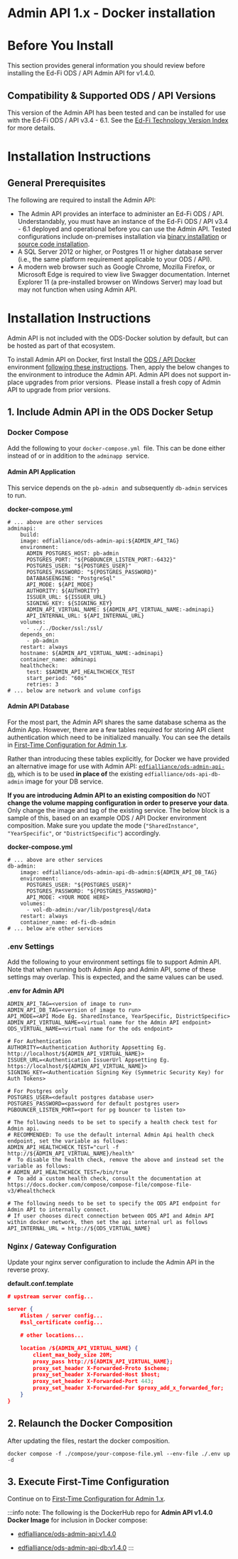 # Admin API 1.x - Docker installation

# Before You Install

This section provides general information you should review before installing
the Ed-Fi ODS / API Admin API for v1.4.0.

## Compatibility & Supported ODS / API Versions

This version of the Admin API has been tested and can be installed for use with
the Ed-Fi ODS / API v3.4 - 6.1. See the [Ed-Fi Technology Version
Index](/reference/supported-versions) for more details.

# Installation Instructions

## General Prerequisites

The following are required to install the Admin API:

* The Admin API provides an interface to administer an Ed-Fi ODS / API.
  Understandably, you must have an instance of the Ed-Fi ODS / API v3.4 - 6.1
  deployed and operational before you can use the Admin API. Tested
  configurations include on-premises installation via [binary
  installation](https://edfi.atlassian.net/wiki/spaces/ODSAPIS3V520/pages/25100419/Getting+Started+-+Binary+Installation)
  or [source code
  installation](https://edfi.atlassian.net/wiki/spaces/ODSAPIS3V520/pages/25100348/Getting+Started+-+Source+Code+Installation).
* A SQL Server 2012 or higher, or Postgres 11 or higher database server (i.e.,
  the same platform requirement applicable to your ODS / API).
* A modern web browser such as Google Chrome, Mozilla Firefox, or Microsoft Edge
  is required to view live Swagger documentation. Internet Explorer 11 (a
  pre-installed browser on Windows Server) may load but may not function when
  using Admin API.

# Installation Instructions

Admin API is not included with the ODS-Docker solution by default, but can be
hosted as part of that ecosystem.

To install Admin API on Docker, first Install the [ODS / API
Docker](https://github.com/Ed-Fi-Alliance-OSS/Ed-Fi-ODS-Docker) environment
[following these
instructions](/reference/docker).
Then, apply the below changes to the environment to introduce the Admin API.
Admin API does not support in-place upgrades from prior versions.  Please
install a fresh copy of Admin API to upgrade from prior versions.

## 1\. Include Admin API in the ODS Docker Setup

### Docker Compose

Add the following to your `docker-compose.yml`  file. This can be done either
instead of or in addition to the `adminapp`  service.

#### Admin API Application

This service depends on the `pb-admin`  and subsequently `db-admin` services to
run.

**docker-compose.yml**

```docker
# ... above are other services
adminapi:
    build:
    image: edfialliance/ods-admin-api:${ADMIN_API_TAG}
    environment:
      ADMIN_POSTGRES_HOST: pb-admin
      POSTGRES_PORT: "${PGBOUNCER_LISTEN_PORT:-6432}"
      POSTGRES_USER: "${POSTGRES_USER}"
      POSTGRES_PASSWORD: "${POSTGRES_PASSWORD}"
      DATABASEENGINE: "PostgreSql"
      API_MODE: ${API_MODE}
      AUTHORITY: ${AUTHORITY}
      ISSUER_URL: ${ISSUER_URL}
      SIGNING_KEY: ${SIGNING_KEY}
      ADMIN_API_VIRTUAL_NAME: ${ADMIN_API_VIRTUAL_NAME:-adminapi}
      API_INTERNAL_URL: ${API_INTERNAL_URL}
    volumes:
      - ../../Docker/ssl:/ssl/
    depends_on:
      - pb-admin
    restart: always
    hostname: ${ADMIN_API_VIRTUAL_NAME:-adminapi}
    container_name: adminapi
    healthcheck:
      test: $$ADMIN_API_HEALTHCHECK_TEST
      start_period: "60s"
      retries: 3
# ... below are network and volume configs
```

#### Admin API Database

For the most part, the Admin API shares the same database schema as the Admin
App. However, there are a few tables required for storing API client
authentication which need to be initialized manually. You can see the details in
[First-Time Configuration for Admin
1.x](first-time-configuration-for-admin-api-1x.md).

Rather than introducing these tables explicitly, for Docker we have provided an
alternative image for use with Admin API:
[`edfialliance/ods-admin-api-db`](https://hub.docker.com/r/edfialliance/ods-admin-api-db), which
is to be used **in place of** the existing `edfialliance/ods-api-db-admin` image
for your DB service.

**If you are introducing Admin API to an existing composition do**
NOT **change the volume mapping configuration in order to preserve your data**. Only change the image
and tag of the existing service. The below block is a sample of
this, based on an example ODS / API Docker environment composition. Make sure
you update the mode (`"SharedInstance"`, `"YearSpecific"`, or
`"DistrictSpecific"`) accordingly.

**docker-compose.yml**

```docker
# ... above are other services
db-admin:
    image: edfialliance/ods-admin-api-db-admin:${ADMIN_API_DB_TAG}
    environment:
      POSTGRES_USER: "${POSTGRES_USER}"
      POSTGRES_PASSWORD: "${POSTGRES_PASSWORD}"
      API_MODE: <YOUR MODE HERE>
    volumes:
      - vol-db-admin:/var/lib/postgresql/data
    restart: always
    container_name: ed-fi-db-admin
# ... below are other services
```

### .env Settings

Add the following to your environment settings file to support Admin API. Note
that when running both Admin App and Admin API, some of these settings may
overlap. This is expected, and the same values can be used.

**.env for Admin API**

```docker
ADMIN_API_TAG=<version of image to run>
ADMIN_API_DB_TAG=<version of image to run>
API_MODE=<API Mode Eg. SharedInstance, YearSpecific, DistrictSpecific>
ADMIN_API_VIRTUAL_NAME=<virtual name for the Admin API endpoint>
ODS_VIRTUAL_NAME=<virtual name for the ods endpoint>

# For Authentication
AUTHORITY=<Authentication Authority Appsetting Eg. http://localhost/${ADMIN_API_VIRTUAL_NAME}>
ISSUER_URL=<Authentication IssuerUrl Appsetting Eg. https://localhost/${ADMIN_API_VIRTUAL_NAME}>
SIGNING_KEY=<Authentication Signing Key (Symmetric Security Key) for Auth Tokens>

# For Postgres only
POSTGRES_USER=<default postgres database user>
POSTGRES_PASSWORD=<password for default postgres user>
PGBOUNCER_LISTEN_PORT=<port for pg bouncer to listen to>

# The following needs to be set to specify a health check test for Admin api.
# RECOMMENDED: To use the default internal Admin Api health check endpoint, set the variable as follows:
ADMIN_API_HEALTHCHECK_TEST="curl -f http://${ADMIN_API_VIRTUAL_NAME}/health"
#  To disable the health check, remove the above and instead set the variable as follows:
# ADMIN_API_HEALTHCHECK_TEST=/bin/true
#  To add a custom health check, consult the documentation at https://docs.docker.com/compose/compose-file/compose-file-v3/#healthcheck

# The following needs to be set to specify the ODS API endpoint for Admin API to internally connect.
# If user chooses direct connection between ODS API and Admin API within docker network, then set the api internal url as follows
API_INTERNAL_URL = http://${ODS_VIRTUAL_NAME}
```

### Nginx / Gateway Configuration

Update your nginx server configuration to include the Admin API in the reverse
proxy.

**default.conf.template**

```json
# upstream server config...

server {
    #listen / server config...
    #ssl_certificate config...

    # other locations...

    location /${ADMIN_API_VIRTUAL_NAME} {
        client_max_body_size 20M;
        proxy_pass http://${ADMIN_API_VIRTUAL_NAME};
        proxy_set_header X-Forwarded-Proto $scheme;
        proxy_set_header X-Forwarded-Host $host;
        proxy_set_header X-Forwarded-Port 443;
        proxy_set_header X-Forwarded-For $proxy_add_x_forwarded_for;
    }
}
```

## 2\. Relaunch the Docker Composition

After updating the files, restart the docker composition.

```shell
docker compose -f ./compose/your-compose-file.yml --env-file ./.env up -d
```

## 3\. Execute First-Time Configuration

Continue on to [First-Time Configuration for Admin
1.x](first-time-configuration-for-admin-api-1x.md).

:::info note:
 The following is the DockerHub repo for **Admin API v1.4.0 Docker Image** for inclusion in Docker compose:

* [edfialliance/ods-admin-api:v1.4.0](https://hub.docker.com/layers/edfialliance/ods-admin-api/v1.4/images/sha256-0a52face1b03e94892dc4d82e05f2fae05e635f1c46b2baf081bbcf2e81d76b1?context=explore)

* [edfialliance/ods-admin-api-db:v1.4.0](https://hub.docker.com/layers/edfialliance/ods-admin-api-db/v1.4/images/sha256-70375e3564e9d409dfe8c25d27d504f1b3e15f75e454c9da9f5dc40c30c9d4a3?context=explore)
:::

